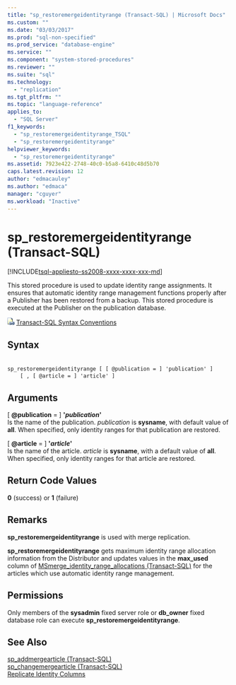 ```yaml
---
title: "sp_restoremergeidentityrange (Transact-SQL) | Microsoft Docs"
ms.custom: ""
ms.date: "03/03/2017"
ms.prod: "sql-non-specified"
ms.prod_service: "database-engine"
ms.service: ""
ms.component: "system-stored-procedures"
ms.reviewer: ""
ms.suite: "sql"
ms.technology: 
  - "replication"
ms.tgt_pltfrm: ""
ms.topic: "language-reference"
applies_to: 
  - "SQL Server"
f1_keywords: 
  - "sp_restoremergeidentityrange_TSQL"
  - "sp_restoremergeidentityrange"
helpviewer_keywords: 
  - "sp_restoremergeidentityrange"
ms.assetid: 7923e422-2748-40c0-b5a8-6410c48d5b70
caps.latest.revision: 12
author: "edmacauley"
ms.author: "edmaca"
manager: "cguyer"
ms.workload: "Inactive"
---
```

# sp_restoremergeidentityrange (Transact-SQL)
[!INCLUDE[tsql-appliesto-ss2008-xxxx-xxxx-xxx-md](../../includes/tsql-appliesto-ss2008-xxxx-xxxx-xxx-md.md)]

  This stored procedure is used to update identity range assignments. It ensures that automatic identity range management functions properly after a Publisher has been restored from a backup. This stored procedure is executed at the Publisher on the publication database.  
  
 ![Topic link icon](../../database-engine/configure-windows/media/topic-link.gif "Topic link icon") [Transact-SQL Syntax Conventions](../../t-sql/language-elements/transact-sql-syntax-conventions-transact-sql.md)  
  
## Syntax  
  
```  
  
sp_restoremergeidentityrange [ [ @publication = ] 'publication' ]  
    [ , [ @article = ] 'article' ]  
```  
  
## Arguments  
 [ **@publication** = ] **'***publication***'**  
 Is the name of the publication. *publication* is **sysname**, with default value of **all**. When specified, only identity ranges for that publication are restored.  
  
 [ **@article** = ] **'***article***'**  
 Is the name of the article. *article* is **sysname**, with a default value of **all**. When specified, only identity ranges for that article are restored.  
  
## Return Code Values  
 **0** (success) or **1** (failure)  
  
## Remarks  
 **sp_restoremergeidentityrange** is used with merge replication.  
  
 **sp_restoremergeidentityrange** gets maximum identity range allocation information from the Distributor and updates values in the **max_used** column of [MSmerge_identity_range_allocations &#40;Transact-SQL&#41;](../../relational-databases/system-tables/msmerge-identity-range-allocations-transact-sql.md) for the articles which use automatic identity range management.  
  
## Permissions  
 Only members of the **sysadmin** fixed server role or **db_owner** fixed database role can execute **sp_restoremergeidentityrange**.  
  
## See Also  
 [sp_addmergearticle &#40;Transact-SQL&#41;](../../relational-databases/system-stored-procedures/sp-addmergearticle-transact-sql.md)   
 [sp_changemergearticle &#40;Transact-SQL&#41;](../../relational-databases/system-stored-procedures/sp-changemergearticle-transact-sql.md)   
 [Replicate Identity Columns](../../relational-databases/replication/publish/replicate-identity-columns.md)  
  
  
